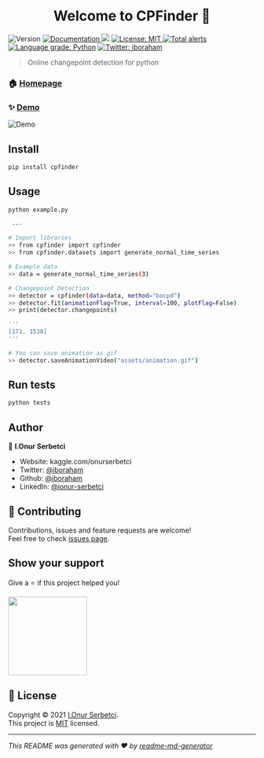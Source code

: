 <h1 align="center">Welcome to CPFinder 👋</h1>
<p>
  <img alt="Version" src="https://img.shields.io/badge/version-0.1-blue.svg?cacheSeconds=2592000" />
  <a href="https://github.com/iboraham/online_changepoint_detector/tree/master/docs" target="_blank">
    <img alt="Documentation" src="https://img.shields.io/badge/documentation-yes-brightgreen.svg" />
  </a>
  <img src='https://bettercodehub.com/edge/badge/iboraham/online_changepoint_detector?branch=master'>
  <a href="https://raw.githubusercontent.com/iboraham/online_changepoint_detector/master/LICENSE" target="_blank">
    <img alt="License: MIT" src="https://img.shields.io/badge/License-MIT-yellow.svg" />
  </a>
  <a href="https://lgtm.com/projects/g/iboraham/changepoint_detector/alerts/"><img alt="Total alerts" src="https://img.shields.io/lgtm/alerts/g/iboraham/changepoint_detector.svg?logo=lgtm&logoWidth=18"/></a>
  <a href="https://lgtm.com/projects/g/iboraham/changepoint_detector/context:python"><img alt="Language grade: Python" src="https://img.shields.io/lgtm/grade/python/g/iboraham/changepoint_detector.svg?logo=lgtm&logoWidth=18"/></a>
  <a href="https://twitter.com/iboraham" target="_blank">
    <img alt="Twitter: iboraham" src="https://img.shields.io/twitter/follow/iboraham.svg?style=social" />
  </a>
</p>

> Online changepoint detection for python

### 🏠 [Homepage](https://github.com/iboraham/online_changepoint_detector)

### ✨ [Demo](https://github.com/iboraham/online_changepoint_detector/blob/master/assets/preview.gif?raw=true)

![Demo](https://github.com/iboraham/online_changepoint_detector/blob/master/assets/preview.gif?raw=true)

## Install

```sh
pip install cpfinder
```

## Usage

```sh
python example.py

 ---

# Import libraries
>> from cpfinder import cpfinder
>> from cpfinder.datasets import generate_normal_time_series

# Example data
>> data = generate_normal_time_series(3)

# Changepoint Detection
>> detector = cpfinder(data=data, method="bocpd")
>> detector.fit(animationFlag=True, interval=100, plotFlag=False)
>> print(detector.changepoints)

'''
[171, 1538]
'''

# You can save animation as gif
>> detector.saveAnimationVideo("assets/animation.gif")
```

## Run tests

```sh
python tests
```

## Author

👤 **I.Onur Serbetci**

- Website: kaggle.com/onurserbetci
- Twitter: [@iboraham](https://twitter.com/iboraham)
- Github: [@iboraham](https://github.com/iboraham)
- LinkedIn: [@ionur-serbetci](https://linkedin.com/in/ionur-serbetci)

## 🤝 Contributing

Contributions, issues and feature requests are welcome!<br />Feel free to check [issues page](https://github.com/iboraham/online_changepoint_detector/issues).

## Show your support

Give a ⭐️ if this project helped you!

<a href="https://www.patreon.com/iboraham">
  <img src="https://c5.patreon.com/external/logo/become_a_patron_button@2x.png" width="160">
</a>

## 📝 License

Copyright © 2021 [I.Onur Serbetci](https://github.com/iboraham).<br />
This project is [MIT](https://raw.githubusercontent.com/iboraham/online_changepoint_detector/master/LICENSE) licensed.

---

_This README was generated with ❤️ by [readme-md-generator](https://github.com/kefranabg/readme-md-generator)_
